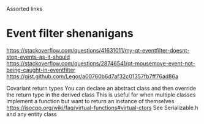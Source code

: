Assorted links

# Event filter shenanigans
https://stackoverflow.com/questions/41631011/my-qt-eventfilter-doesnt-stop-events-as-it-should
https://stackoverflow.com/questions/28746541/qt-mousemove-event-not-being-caught-in-eventfilter
https://gist.github.com/Legor/a00760b6d7af32c01357fb7ff76ad86a

Covariant return types
You can declare an abstract class and then override the return type in the derived class
This is useful for when multiple classes implement a function but want to return an instance of themselves
https://isocpp.org/wiki/faq/virtual-functions#virtual-ctors
See Serializable.h and any entity class
